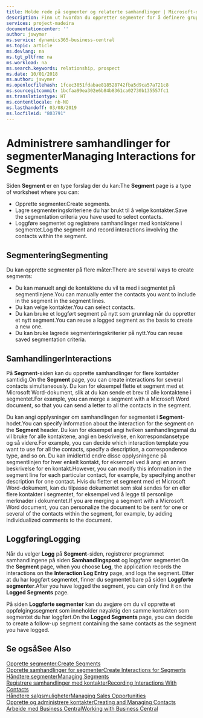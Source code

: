 ```yaml
---
title: Holde rede på segmenter og relaterte samhandlinger | Microsoft-dokumentasjon
description: Finn ut hvordan du oppretter segmenter for å definere grupper med kontakter og angi samhandlinger for segmenter.
services: project-madeira
documentationcenter: ''
author: jswymer
ms.service: dynamics365-business-central
ms.topic: article
ms.devlang: na
ms.tgt_pltfrm: na
ms.workload: na
ms.search.keywords: relationship, prospect
ms.date: 10/01/2018
ms.author: jswymer
ms.openlocfilehash: 1fcec3051fdabae818528742fba5d9ca57a721c8
ms.sourcegitcommit: 1bcfaa99ea302e6b84b8361ca02730b135557fc1
ms.translationtype: HT
ms.contentlocale: nb-NO
ms.lasthandoff: 03/08/2019
ms.locfileid: "803791"
---
```

# <a name="managing-interactions-for-segments"></a><span data-ttu-id="d0ebe-103">Administrere samhandlinger for segmenter</span><span class="sxs-lookup"><span data-stu-id="d0ebe-103">Managing Interactions for Segments</span></span>
<span data-ttu-id="d0ebe-104">Siden **Segment** er en type forslag der du kan:</span><span class="sxs-lookup"><span data-stu-id="d0ebe-104">The **Segment** page is a type of worksheet where you can:</span></span>

* <span data-ttu-id="d0ebe-105">Opprette segmenter.</span><span class="sxs-lookup"><span data-stu-id="d0ebe-105">Create segments.</span></span>
* <span data-ttu-id="d0ebe-106">Lagre segmenteringskriteriene du har brukt til å velge kontakter.</span><span class="sxs-lookup"><span data-stu-id="d0ebe-106">Save the segmentation criteria you have used to select contacts.</span></span>
* <span data-ttu-id="d0ebe-107">Loggføre segmentet og registrere samhandlinger med kontaktene i segmentet.</span><span class="sxs-lookup"><span data-stu-id="d0ebe-107">Log the segment and record interactions involving the contacts within the segment.</span></span>

## <a name="segmenting"></a><span data-ttu-id="d0ebe-108">Segmentering</span><span class="sxs-lookup"><span data-stu-id="d0ebe-108">Segmenting</span></span>
<span data-ttu-id="d0ebe-109">Du kan opprette segmenter på flere måter:</span><span class="sxs-lookup"><span data-stu-id="d0ebe-109">There are several ways to create segments:</span></span>

* <span data-ttu-id="d0ebe-110">Du kan manuelt angi de kontaktene du vil ta med i segmentet på segmentlinjene.</span><span class="sxs-lookup"><span data-stu-id="d0ebe-110">You can manually enter the contacts you want to include in the segment in the segment lines.</span></span>
* <span data-ttu-id="d0ebe-111">Du kan velge kontakter.</span><span class="sxs-lookup"><span data-stu-id="d0ebe-111">You can select contacts.</span></span>
* <span data-ttu-id="d0ebe-112">Du kan bruke et loggført segment på nytt som grunnlag når du oppretter et nytt segment.</span><span class="sxs-lookup"><span data-stu-id="d0ebe-112">You can reuse a logged segment as the basis to create a new one.</span></span>
* <span data-ttu-id="d0ebe-113">Du kan bruke lagrede segmenteringskriterier på nytt.</span><span class="sxs-lookup"><span data-stu-id="d0ebe-113">You can reuse saved segmentation criteria.</span></span>

## <a name="interactions"></a><span data-ttu-id="d0ebe-114">Samhandlinger</span><span class="sxs-lookup"><span data-stu-id="d0ebe-114">Interactions</span></span>
<span data-ttu-id="d0ebe-115">På **Segment**-siden kan du opprette samhandlinger for flere kontakter samtidig.</span><span class="sxs-lookup"><span data-stu-id="d0ebe-115">On the **Segment** page, you can create interactions for several contacts simultaneously.</span></span> <span data-ttu-id="d0ebe-116">Du kan for eksempel flette et segment med et Microsoft Word-dokument, slik at du kan sende et brev til alle kontaktene i segmentet.</span><span class="sxs-lookup"><span data-stu-id="d0ebe-116">For example, you can merge a segment with a Microsoft Word document, so that you can send a letter to all the contacts in the segment.</span></span>

<span data-ttu-id="d0ebe-117">Du kan angi opplysninger om samhandlingen for segmentet i **Segment**-hodet.</span><span class="sxs-lookup"><span data-stu-id="d0ebe-117">You can specify information about the interaction for the segment on the **Segment** header.</span></span> <span data-ttu-id="d0ebe-118">Du kan for eksempel angi hvilken samhandlingsmal du vil bruke for alle kontaktene, angi en beskrivelse, en korrespondansetype og så videre.</span><span class="sxs-lookup"><span data-stu-id="d0ebe-118">For example, you can decide which interaction template you want to use for all the contacts, specify a description, a correspondence type, and so on.</span></span> <span data-ttu-id="d0ebe-119">Du kan imidlertid endre disse opplysningene på segmentlinjen for hver enkelt kontakt, for eksempel ved å angi en annen beskrivelse for en kontakt.</span><span class="sxs-lookup"><span data-stu-id="d0ebe-119">However, you can modify this information in the segment line for each particular contact, for example, by specifying another description for one contact.</span></span> <span data-ttu-id="d0ebe-120">Hvis du fletter et segment med et Microsoft Word-dokument, kan du tilpasse dokumentet som skal sendes for en eller flere kontakter i segmentet, for eksempel ved å legge til personlige merknader i dokumentet.</span><span class="sxs-lookup"><span data-stu-id="d0ebe-120">If you are merging a segment with a Microsoft Word document, you can personalize the document to be sent for one or several of the contacts within the segment, for example, by adding individualized comments to the document.</span></span>

## <a name="logging"></a><span data-ttu-id="d0ebe-121">Loggføring</span><span class="sxs-lookup"><span data-stu-id="d0ebe-121">Logging</span></span>
<span data-ttu-id="d0ebe-122">Når du velger **Logg** på **Segment**-siden, registrerer programmet samhandlingene på siden **Samhandlingspost** og loggfører segmentet.</span><span class="sxs-lookup"><span data-stu-id="d0ebe-122">On the **Segment** page, when you choose **Log**, the application records the interactions on the **Interaction Log Entry** page, and logs the segment.</span></span> <span data-ttu-id="d0ebe-123">Etter at du har loggført segmentet, finner du segmentet bare på siden **Loggførte segmenter**.</span><span class="sxs-lookup"><span data-stu-id="d0ebe-123">After you have logged the segment, you can only find it on the **Logged Segments** page.</span></span>

<span data-ttu-id="d0ebe-124">På siden **Loggførte segmenter** kan du avgjøre om du vil opprette et oppfølgingssegment som inneholder nøyaktig den samme kontakten som segmentet du har loggført.</span><span class="sxs-lookup"><span data-stu-id="d0ebe-124">On the **Logged Segments** page, you can decide to create a follow-up segment containing the same contacts as the segment you have logged.</span></span>

## <a name="see-also"></a><span data-ttu-id="d0ebe-125">Se også</span><span class="sxs-lookup"><span data-stu-id="d0ebe-125">See Also</span></span>
[<span data-ttu-id="d0ebe-126">Opprette segmenter.</span><span class="sxs-lookup"><span data-stu-id="d0ebe-126">Create Segments</span></span>](marketing-how-create-segment.md)  
[<span data-ttu-id="d0ebe-127">Opprette samhandlinger for segmenter</span><span class="sxs-lookup"><span data-stu-id="d0ebe-127">Create Interactions for Segments</span></span>](marketing-how-create-interactions.md)  
[<span data-ttu-id="d0ebe-128">Håndtere segmenter</span><span class="sxs-lookup"><span data-stu-id="d0ebe-128">Managing Segments</span></span>](marketing-segments.md)  
[<span data-ttu-id="d0ebe-129">Registrere samhandlinger med kontakter</span><span class="sxs-lookup"><span data-stu-id="d0ebe-129">Recording Interactions With Contacts</span></span>](marketing-interactions.md)  
[<span data-ttu-id="d0ebe-130">Håndtere salgsmuligheter</span><span class="sxs-lookup"><span data-stu-id="d0ebe-130">Managing Sales Opportunities</span></span>](marketing-manage-sales-opportunities.md)  
[<span data-ttu-id="d0ebe-131">Opprette og administrere kontakter</span><span class="sxs-lookup"><span data-stu-id="d0ebe-131">Creating and Managing Contacts</span></span>](marketing-contacts.md)  
[<span data-ttu-id="d0ebe-132">Arbeide med Business Central</span><span class="sxs-lookup"><span data-stu-id="d0ebe-132">Working with Business Central</span></span>](ui-work-product.md)
